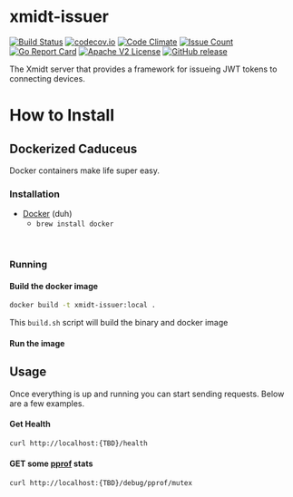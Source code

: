 # xmidt-issuer

[![Build Status](https://travis-ci.com/Comcast/xmidt-issuer.svg?branch=master)](https://travis-ci.com/Comcast/xmidt-issuer) 
[![codecov.io](http://codecov.io/github/Comcast/xmidt-issuer/coverage.svg?branch=master)](http://codecov.io/github/Comcast/xmidt-issuer?branch=master)
[![Code Climate](https://codeclimate.com/github/Comcast/xmidt-issuer/badges/gpa.svg)](https://codeclimate.com/github/Comcast/xmidt-issuer)
[![Issue Count](https://codeclimate.com/github/Comcast/xmidt-issuer/badges/issue_count.svg)](https://codeclimate.com/github/Comcast/xmidt-issuer)
[![Go Report Card](https://goreportcard.com/badge/github.com/Comcast/xmidt-issuer)](https://goreportcard.com/report/github.com/Comcast/xmidt-issuer)
[![Apache V2 License](http://img.shields.io/badge/license-Apache%20V2-blue.svg)](https://github.com/Comcast/xmidt-issuer/blob/master/LICENSE)
[![GitHub release](https://img.shields.io/github/release/Comcast/xmidt-issuer.svg)](CHANGELOG.md)

The Xmidt server that provides a framework for issueing JWT tokens to connecting devices.

# How to Install

## Dockerized Caduceus
Docker containers make life super easy.

### Installation
- [Docker](https://www.docker.com/) (duh)
  - `brew install docker`

</br>

### Running
#### Build the docker image
```bash
docker build -t xmidt-issuer:local .
```
This `build.sh` script will build the binary and docker image

#### Run the image

## Usage
Once everything is up and running you can start sending requests. Below are a few examples.

#### Get Health
```bash
curl http://localhost:{TBD}/health
```

#### GET some [pprof](https://golang.org/pkg/net/http/pprof/) stats
```bash
curl http://localhost:{TBD}/debug/pprof/mutex
```
